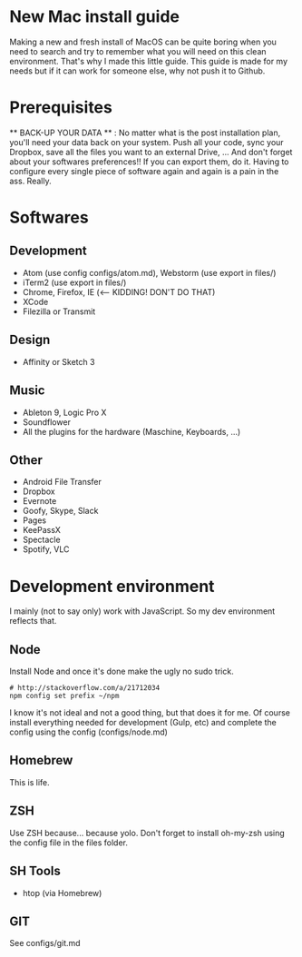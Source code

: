 New Mac install guide
=====================

Making a new and fresh install of MacOS can be quite boring when you need to search and try to remember what you will need on this clean environment. That's why I made this little guide. This guide is made for my needs but if it can work for someone else, why not push it to Github.

# Prerequisites
** BACK-UP YOUR DATA ** : No matter what is the post installation plan, you'll need your data back on your system. Push all your code, sync your Dropbox, save all the files you want to an external Drive, ... And don't forget about your softwares preferences!! If you can export them, do it. Having to configure every single piece of software again and again is a pain in the ass. Really.

# Softwares
## Development
- Atom (use config configs/atom.md), Webstorm (use export in files/)
- iTerm2 (use export in files/)
- Chrome, Firefox, IE (<-- KIDDING! DON'T DO THAT)
- XCode
- Filezilla or Transmit

## Design
- Affinity or Sketch 3

## Music
- Ableton 9, Logic Pro X
- Soundflower
- All the plugins for the hardware (Maschine, Keyboards, ...)

## Other
- Android File Transfer
- Dropbox
- Evernote
- Goofy, Skype, Slack
- Pages
- KeePassX
- Spectacle
- Spotify, VLC

# Development environment
I mainly (not to say only) work with JavaScript. So my dev environment reflects that.

## Node
Install Node and once it's done make the ugly no sudo trick.
```
# http://stackoverflow.com/a/21712034
npm config set prefix ~/npm

```
I know it's not ideal and not a good thing, but that does it for me. Of course install everything needed for development (Gulp, etc) and complete the config using the config (configs/node.md)

## Homebrew
This is life.

## ZSH
Use ZSH because... because yolo.
Don't forget to install oh-my-zsh using the config file in the files folder.

## SH Tools
- htop (via Homebrew)

## GIT
See configs/git.md
